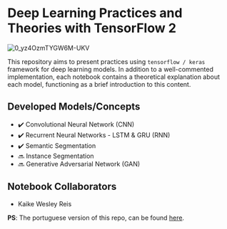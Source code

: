# Deep Learning Practices and Theories with TensorFlow 2

![0_yz4OzmTYGW6M-UKV](https://user-images.githubusercontent.com/32513366/71764203-797da800-2ec3-11ea-9eb9-8bdca4f45152.jpg)

This repository aims to present practices using ```tensorflow / keras``` framework for deep learning models. In addition to a well-commented implementation, each notebook contains a theoretical explanation about each model, functioning as a brief introduction to this content.

## Developed Models/Concepts
- :heavy_check_mark: Convolutional Neural Network (CNN) 
- :heavy_check_mark: Recurrent Neural Networks - LSTM & GRU (RNN)
- :heavy_check_mark: Semantic Segmentation
- :soon: Instance Segmentation
- :soon: Generative Adversarial Network (GAN)

## Notebook Collaborators
- Kaike Wesley Reis

**PS**: The portuguese version of this repo, can be found [here](https://github.com/KaikeWesleyReis/praticas-deep-learning).
